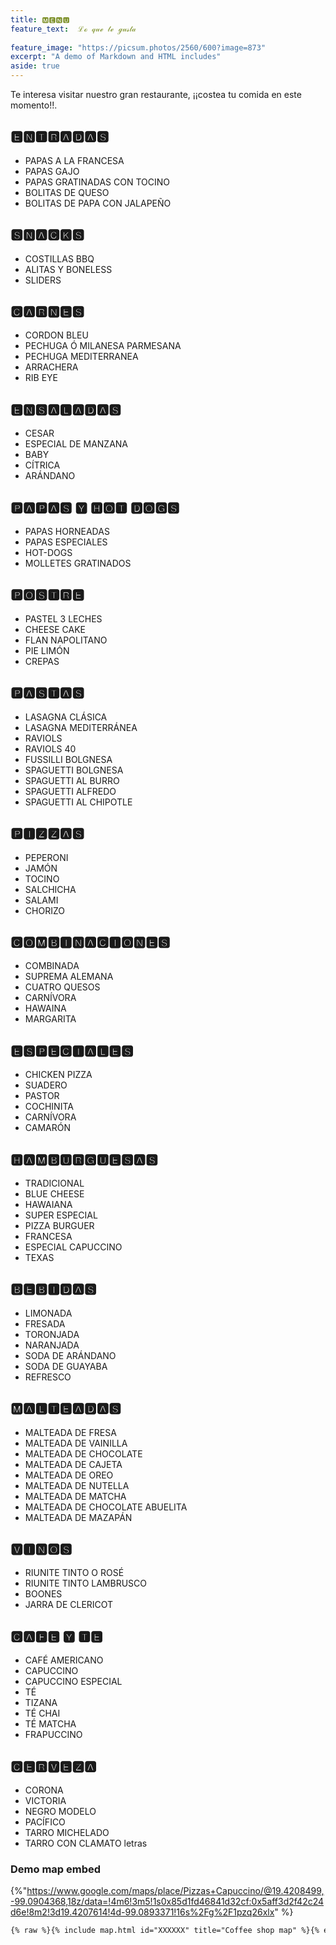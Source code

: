 ```yaml
---
title: 🅼🅴🅽🆄
feature_text:  ℒℴ 𝓆𝓊ℯ 𝓉ℯ ℊ𝓊𝓈𝓉𝒶
  
feature_image: "https://picsum.photos/2560/600?image=873"
excerpt: "A demo of Markdown and HTML includes"
aside: true
---
```



Te interesa visitar nuestro gran restaurante, ¡¡costea tu comida en este momento!!.



## 🅴🅽🆃🆁🅰🅳🅰🆂

* PAPAS A LA FRANCESA
* PAPAS GAJO
* PAPAS GRATINADAS CON TOCINO
* BOLITAS DE QUESO
* BOLITAS DE PAPA CON JALAPEÑO


## 🆂🅽🅰🅲🅺🆂

* COSTILLAS BBQ
* ALITAS Y BONELESS
* SLIDERS


## 🅲🅰🆁🅽🅴🆂

* CORDON BLEU
* PECHUGA Ó MILANESA PARMESANA
* PECHUGA MEDITERRANEA
* ARRACHERA
* RIB EYE


## 🅴🅽🆂🅰🅻🅰🅳🅰🆂

* CESAR
* ESPECIAL DE MANZANA
* BABY
* CÍTRICA
* ARÁNDANO


## 🅿🅰🅿🅰🆂 🆈 🅷🅾🆃 🅳🅾🅶🆂

* PAPAS HORNEADAS
* PAPAS ESPECIALES
* HOT-DOGS
* MOLLETES GRATINADOS


## 🅿🅾🆂🆃🆁🅴

* PASTEL 3 LECHES
* CHEESE CAKE
* FLAN NAPOLITANO
* PIE LIMÓN
* CREPAS


## 🅿🅰🆂🆃🅰🆂

* LASAGNA CLÁSICA
* LASAGNA MEDITERRÁNEA
* RAVIOLS
* RAVIOLS 40
* FUSSILLI BOLGNESA
* SPAGUETTI BOLGNESA
* SPAGUETTI AL BURRO
* SPAGUETTI ALFREDO
* SPAGUETTI AL CHIPOTLE


## 🅿🅸🆉🆉🅰🆂

* PEPERONI
* JAMÓN
* TOCINO
* SALCHICHA
* SALAMI
* CHORIZO


## 🅲🅾🅼🅱🅸🅽🅰🅲🅸🅾🅽🅴🆂

* COMBINADA
* SUPREMA ALEMANA
* CUATRO QUESOS
* CARNÍVORA
* HAWAINA
* MARGARITA


## 🅴🆂🅿🅴🅲🅸🅰🅻🅴🆂

* CHICKEN PIZZA
* SUADERO
* PASTOR
* COCHINITA
* CARNÍVORA
* CAMARÓN


## 🅷🅰🅼🅱🆄🆁🅶🆄🅴🆂🅰🆂

* TRADICIONAL
* BLUE CHEESE
* HAWAIANA
* SUPER ESPECIAL
* PIZZA BURGUER
* FRANCESA
* ESPECIAL CAPUCCINO
* TEXAS






## 🅱🅴🅱🅸🅳🅰🆂

* LIMONADA
* FRESADA
* TORONJADA
* NARANJADA
* SODA DE ARÁNDANO
* SODA DE GUAYABA
* REFRESCO


## 🅼🅰🅻🆃🅴🅰🅳🅰🆂

* MALTEADA DE FRESA
* MALTEADA DE VAINILLA
* MALTEADA DE CHOCOLATE
* MALTEADA DE CAJETA
* MALTEADA DE OREO
* MALTEADA DE NUTELLA
* MALTEADA DE MATCHA
* MALTEADA DE CHOCOLATE ABUELITA
* MALTEADA DE MAZAPÁN


## 🆅🅸🅽🅾🆂

* RIUNITE TINTO O ROSÉ
* RIUNITE TINTO LAMBRUSCO
* BOONES
* JARRA DE CLERICOT


## 🅲🅰🅵🅴 🆈 🆃🅴

* CAFÉ AMERICANO
* CAPUCCINO
* CAPUCCINO ESPECIAL
* TÉ
* TIZANA
* TÉ CHAI
* TÉ MATCHA
* FRAPUCCINO


## 🅲🅴🆁🆅🅴🆉🅰

* CORONA
* VICTORIA
* NEGRO MODELO
* PACÍFICO
* TARRO MICHELADO
* TARRO CON CLAMATO
letras















































### Demo map embed

{%"https://www.google.com/maps/place/Pizzas+Capuccino/@19.4208499,-99.0904368,18z/data=!4m6!3m5!1s0x85d1fd46841d32cf:0x5aff3d2f42c24d6e!8m2!3d19.4207614!4d-99.0893371!16s%2Fg%2F1pzq26xlx" %} 




``` html
{% raw %}{% include map.html id="XXXXXX" title="Coffee shop map" %}{% endraw %}
```








